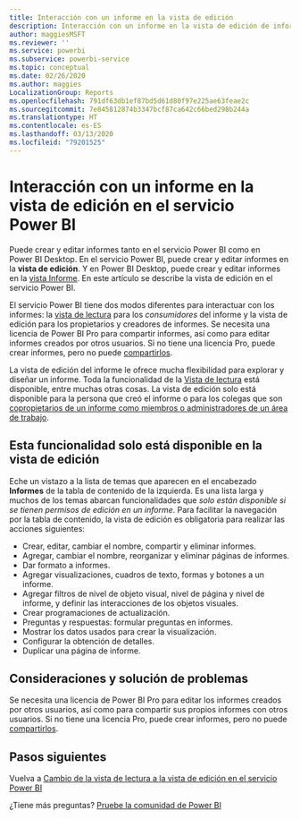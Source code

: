 ```yaml
---
title: Interacción con un informe en la vista de edición
description: Interacción con un informe en la vista de edición de informe en el servicio Power BI
author: maggiesMSFT
ms.reviewer: ''
ms.service: powerbi
ms.subservice: powerbi-service
ms.topic: conceptual
ms.date: 02/26/2020
ms.author: maggies
LocalizationGroup: Reports
ms.openlocfilehash: 791df63db1ef87bd5d61d80f97e225ae63feae2c
ms.sourcegitcommit: 7e845812874b3347bcf87ca642c66bed298b244a
ms.translationtype: HT
ms.contentlocale: es-ES
ms.lasthandoff: 03/13/2020
ms.locfileid: "79201525"
---
```

# <a name="interact-with-a-report-in-editing-view-in-the-power-bi-service"></a>Interacción con un informe en la vista de edición en el servicio Power BI
Puede crear y editar informes tanto en el servicio Power BI como en Power BI Desktop. En el servicio Power BI, puede crear y editar informes en la **vista de edición**. Y en Power BI Desktop, puede crear y editar informes en la [vista Informe](desktop-report-view.md). En este artículo se describe la vista de edición en el servicio Power BI. 

El servicio Power BI tiene dos modos diferentes para interactuar con los informes: la [vista de lectura](consumer/end-user-reading-view.md) para los *consumidores* del informe y la vista de edición para los propietarios y creadores de informes.  Se necesita una licencia de Power BI Pro para compartir informes, así como para editar informes creados por otros usuarios. Si no tiene una licencia Pro, puede crear informes, pero no puede [compartirlos](service-share-reports.md).    

La vista de edición del informe le ofrece mucha flexibilidad para explorar y diseñar un informe. Toda la funcionalidad de la [Vista de lectura](consumer/end-user-reading-view.md) está disponible, entre muchas otras cosas. La vista de edición solo está disponible para la persona que creó el informe o para los colegas que son [copropietarios de un informe como miembros o administradores de un área de trabajo](service-create-distribute-apps.md).

## <a name="functionality-only-available-in-editing-view"></a>Esta funcionalidad solo está disponible en la vista de edición
Eche un vistazo a la lista de temas que aparecen en el encabezado **Informes** de la tabla de contenido de la izquierda. Es una lista larga y muchos de los temas abarcan funcionalidades que *solo están disponible si se tienen permisos de edición en un informe*.  Para facilitar la navegación por la tabla de contenido, la vista de edición es obligatoria para realizar las acciones siguientes:

* Crear, editar, cambiar el nombre, compartir y eliminar informes.
* Agregar, cambiar el nombre, reorganizar y eliminar páginas de informes.
* Dar formato a informes.
* Agregar visualizaciones, cuadros de texto, formas y botones a un informe.
* Agregar filtros de nivel de objeto visual, nivel de página y nivel de informe, y definir las interacciones de los objetos visuales.
* Crear programaciones de actualización.
* Preguntas y respuestas: formular preguntas en informes.
* Mostrar los datos usados para crear la visualización. 
* Configurar la obtención de detalles.
* Duplicar una página de informe.

## <a name="considerations-and-troubleshooting"></a>Consideraciones y solución de problemas
Se necesita una licencia de Power BI Pro para editar los informes creados por otros usuarios, así como para compartir sus propios informes con otros usuarios.  Si no tiene una licencia Pro, puede crear informes, pero no puede [compartirlos](service-share-reports.md).


## <a name="next-steps"></a>Pasos siguientes
Vuelva a [Cambio de la vista de lectura a la vista de edición en el servicio Power BI](consumer/end-user-reading-view.md)

¿Tiene más preguntas? [Pruebe la comunidad de Power BI](https://community.powerbi.com/)

